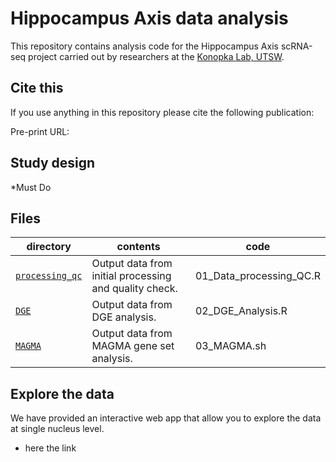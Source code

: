 Hippocampus Axis data analysis
==========================

This repository contains analysis code for the Hippocampus Axis scRNA-seq project carried out by researchers at the [Konopka Lab, UTSW](http://konopkalab.org/).

## Cite this

If you use anything in this repository please cite the following publication:

Pre-print URL: 

## Study design

*Must Do

## Files

| directory | contents | code |
| --------- | -------- | -------- |
| [`processing_qc`](processing_qc/) | Output data from initial processing and quality check. | 01_Data_processing_QC.R |
| [`DGE`](DGE/) | Output data from DGE analysis. | 02_DGE_Analysis.R |
| [`MAGMA`](MAGMA/) | Output data from MAGMA gene set analysis. | 03_MAGMA.sh |

## Explore the data

We have provided an interactive web app that allow you to explore the data at single nucleus level. 
* here the link


